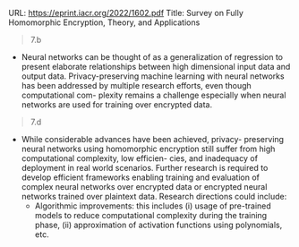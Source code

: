 URL: https://eprint.iacr.org/2022/1602.pdf
Title: Survey on Fully Homomorphic Encryption, Theory, and Applications

> 7.b

- Neural networks can be thought of as a generalization of regression to present elaborate relationships between high dimensional input data and output data. Privacy-preserving machine learning with neural networks has been addressed by multiple research efforts, even though computational com- plexity remains a challenge especially when neural networks are used for training over encrypted data.

> 7.d

- While considerable advances have been achieved, privacy- preserving neural networks using homomorphic encryption still suffer from high computational complexity, low efficien- cies, and inadequacy of deployment in real world scenarios. Further research is required to develop efficient frameworks enabling training and evaluation of complex neural networks over encrypted data or encrypted neural networks trained over plaintext data. Research directions could include:
  - Algorithmic improvements: this includes (i) usage of pre-trained models to reduce computational complexity during the training phase, (ii) approximation of activation functions using polynomials, etc.
